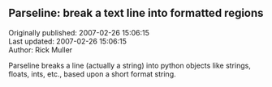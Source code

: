 ## Parseline: break a text line into formatted regions  
Originally published: 2007-02-26 15:06:15  
Last updated: 2007-02-26 15:06:15  
Author: Rick Muller  
  
Parseline breaks a line (actually a string) into python objects like strings, floats, ints, etc., based upon a short format string.